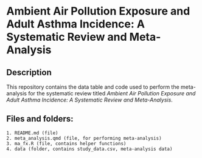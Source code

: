 # Ambient Air Pollution Exposure and Adult Asthma Incidence: A Systematic Review and Meta-Analysis

## Description

This repository contains the data table and code used to perform the meta-analysis for the systematic  review titled *Ambient Air Pollution Exposure and Adult Asthma Incidence: A Systematic Review and Meta-Analysis*.

## Files and folders:
```
1. README.md (file)
2. meta_analysis.qmd (file, for performing meta-analysis)
3. ma_fx.R (file, contains helper functions)
4. data (folder, contains study_data.csv, meta-analysis data)
```
